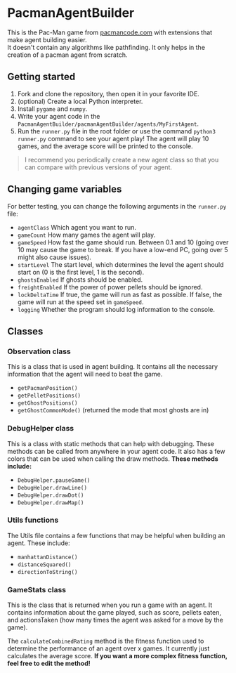 # PacmanAgentBuilder
This is the Pac-Man game from [pacmancode.com](https://pacmancode.com/) with extensions that make agent building easier. \
It doesn't contain any algorithms like pathfinding. It only helps in the creation of a pacman agent from scratch.

## Getting started
1. Fork and clone the repository, then open it in your favorite IDE.
2. (optional) Create a local Python interpreter.
3. Install `pygame` and `numpy`.
5. Write your agent code in the `PacmanAgentBuilder/pacmanAgentBuilder/agents/MyFirstAgent`.
6. Run the `runner.py` file in the root folder or use the command `python3 runner.py` command to see your agent play! The agent will play 10 games, and the average score will be printed to the console.

> I recommend you periodically create a new agent class so that you can compare with previous versions of your agent.

## Changing game variables
For better testing, you can change the following arguments in the `runner.py` file:
- `agentClass` Which agent you want to run.
- `gameCount` How many games the agent will play.
- `gameSpeed` How fast the game should run. Between 0.1 and 10 (going over 10 may cause the game to break. If you have a low-end PC, going over 5 might also cause issues).
- `startLevel` The start level, which determines the level the agent should start on (0 is the first level, 1 is the second).
- `ghostsEnabled` If ghosts should be enabled.
- `freightEnabled` If the power of power pellets should be ignored.
- `lockDeltaTime` If true, the game will run as fast as possible. If false, the game will run at the speed set in `gameSpeed`.
- `logging` Whether the program should log information to the console.

## Classes
### Observation class
This is a class that is used in agent building.
It contains all the necessary information that the agent will need to beat the game.
- `getPacmanPosition()`
- `getPelletPositions()`
- `getGhostPositions()`
- `getGhostCommonMode()` (returned the mode that most ghosts are in)

### DebugHelper class
This is a class with static methods that can help with debugging. These methods can be called from anywhere in your agent code. It also has a few colors that can be used when calling the draw methods.
**These methods include:**
- `DebugHelper.pauseGame()`
- `DebugHelper.drawLine()`
- `DebugHelper.drawDot()`
- `DebugHelper.drawMap()`

### Utils functions
The Utils file contains a few functions that may be helpful when building an agent. These include:
- `manhattanDistance()`
- `distanceSquared()`
- `directionToString()`

### GameStats class
This is the class that is returned when you run a game with an agent. It contains information about the game played, such as score, pellets eaten, and actionsTaken (how many times the agent was asked for a move by the game).

The `calculateCombinedRating` method is the fitness function used to determine the performance of an agent over x games. It currently just calculates the average score. **If you want a more complex fitness function, feel free to edit the method!**
